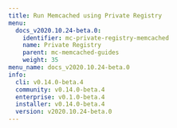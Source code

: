 ```yaml
---
title: Run Memcached using Private Registry
menu:
  docs_v2020.10.24-beta.0:
    identifier: mc-private-registry-memcached
    name: Private Registry
    parent: mc-memcached-guides
    weight: 35
menu_name: docs_v2020.10.24-beta.0
info:
  cli: v0.14.0-beta.4
  community: v0.14.0-beta.4
  enterprise: v0.1.0-beta.4
  installer: v0.14.0-beta.4
  version: v2020.10.24-beta.0
---
```


